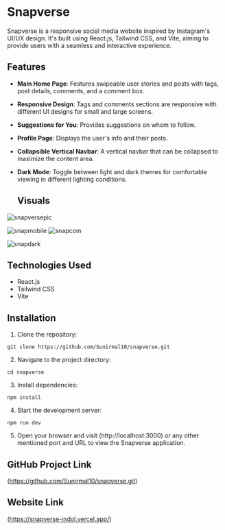 # Snapverse

Snapverse is a responsive social media website inspired by Instagram's UI/UX design. It's built using React.js, Tailwind CSS, and Vite, aiming to provide users with a seamless and interactive experience.

## Features

- **Main Home Page**: Features swipeable user stories and posts with tags, post details, comments, and a comment box.
- **Responsive Design**: Tags and comments sections are responsive with different UI designs for small and large screens.
- **Suggestions for You**: Provides suggestions on whom to follow.
- **Profile Page**: Displays the user's info and their posts.
- **Collapsible Vertical Navbar**: A vertical navbar that can be collapsed to maximize the content area.
- **Dark Mode**: Toggle between light and dark themes for comfortable viewing in different lighting conditions.

  ## Visuals

![snapversepic](https://github.com/Sunirmal10/snapverse/assets/119140881/ee93ae9e-01a5-437d-a8eb-869bad7f7abf)


![snapmobile](https://github.com/Sunirmal10/snapverse/assets/119140881/a53e7bbb-d66c-447f-a005-9b7910060ba0) ![snapcom](https://github.com/Sunirmal10/snapverse/assets/119140881/a51f891f-e8b4-4992-876c-08a7be23d965)

![snapdark](https://github.com/Sunirmal10/snapverse/assets/119140881/b3114875-668e-4fe2-b4ec-faa3d5d56092)


## Technologies Used

- React.js
- Tailwind CSS
- Vite

## Installation

1. Clone the repository:

```
git clone https://github.com/Sunirmal10/snapverse.git
```

2. Navigate to the project directory:

```
cd snapverse
```

3. Install dependencies:

```
npm install
```

4. Start the development server:

```
npm run dev
```

5. Open your browser and visit (http://localhost:3000) or any other mentioned port and URL to view the Snapverse application.

## GitHub Project Link

(https://github.com/Sunirmal10/snapverse.git)

## Website Link

(https://snapverse-indol.vercel.app/)


